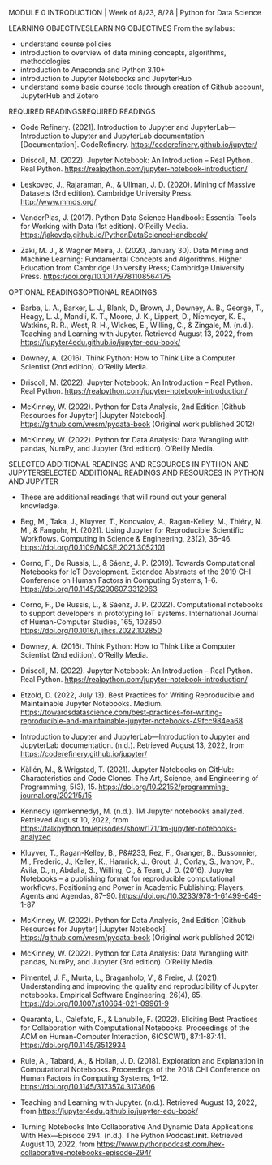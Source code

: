 MODULE 0 INTRODUCTION | Week of 8/23, 8/28 | Python for Data Science
 
LEARNING OBJECTIVESLEARNING OBJECTIVES
From the syllabus:
- understand course policies
- introduction to overview of data mining concepts, algorithms, methodologies
- introduction to Anaconda and Python 3.10+
- introduction to Jupyter Notebooks and JupyterHub
- understand some basic course tools through creation of Github account, JupyterHub and Zotero

REQUIRED READINGSREQUIRED READINGS

- Code Refinery. (2021). Introduction to Jupyter and JupyterLab—Introduction to Jupyter and JupyterLab documentation [Documentation]. CodeRefinery. https://coderefinery.github.io/jupyter/

- Driscoll, M. (2022). Jupyter Notebook: An Introduction – Real Python. Real Python. https://realpython.com/jupyter-notebook-introduction/

- Leskovec, J., Rajaraman, A., & Ullman, J. D. (2020). Mining of Massive Datasets (3rd edition). Cambridge University Press. http://www.mmds.org/
- VanderPlas, J. (2017). Python Data Science Handbook: Essential Tools for Working with Data (1st edition). O’Reilly Media. https://jakevdp.github.io/PythonDataScienceHandbook/
- Zaki, M. J., & Wagner Meira, J. (2020, January 30). Data Mining and Machine Learning: Fundamental Concepts and Algorithms. Higher Education from Cambridge University Press; Cambridge University Press. https://doi.org/10.1017/9781108564175


OPTIONAL READINGSOPTIONAL READINGS

- Barba, L. A., Barker, L. J., Blank, D., Brown, J., Downey, A. B., George, T., Heagy, L. J., Mandli, K. T., Moore, J. K., Lippert, D., Niemeyer, K. E., Watkins, R. R., West, R. H., Wickes, E., Willing, C., & Zingale, M. (n.d.). Teaching and Learning with Jupyter. Retrieved August 13, 2022, from https://jupyter4edu.github.io/jupyter-edu-book/

- Downey, A. (2016). Think Python: How to Think Like a Computer Scientist (2nd edition). O’Reilly Media.

- Driscoll, M. (2022). Jupyter Notebook: An Introduction – Real Python. Real Python. https://realpython.com/jupyter-notebook-introduction/

- McKinney, W. (2022). Python for Data Analysis, 2nd Edition [Github Resources for Jupyter] [Jupyter Notebook]. https://github.com/wesm/pydata-book (Original work published 2012)

- McKinney, W. (2022). Python for Data Analysis: Data Wrangling with pandas, NumPy, and Jupyter (3rd edition). O’Reilly Media.


SELECTED ADDITIONAL READINGS AND RESOURCES IN PYTHON AND JUPYTERSELECTED ADDITIONAL READINGS AND RESOURCES IN PYTHON AND JUPYTER
* These are additional readings that will round out your general knowledge.
 
- Beg, M., Taka, J., Kluyver, T., Konovalov, A., Ragan-Kelley, M., Thiéry, N. M., & Fangohr, H. (2021). Using Jupyter for Reproducible Scientific Workflows. Computing in Science & Engineering, 23(2), 36–46. https://doi.org/10.1109/MCSE.2021.3052101

- Corno, F., De Russis, L., & Sáenz, J. P. (2019). Towards Computational Notebooks for IoT Development. Extended Abstracts of the 2019 CHI Conference on Human Factors in Computing Systems, 1–6. https://doi.org/10.1145/3290607.3312963

- Corno, F., De Russis, L., & Sáenz, J. P. (2022). Computational notebooks to support developers in prototyping IoT systems. International Journal of Human-Computer Studies, 165, 102850. https://doi.org/10.1016/j.ijhcs.2022.102850

- Downey, A. (2016). Think Python: How to Think Like a Computer Scientist (2nd edition). O’Reilly Media.

- Driscoll, M. (2022). Jupyter Notebook: An Introduction – Real Python. Real Python. https://realpython.com/jupyter-notebook-introduction/

- Etzold, D. (2022, July 13). Best Practices for Writing Reproducible and Maintainable Jupyter Notebooks. Medium. https://towardsdatascience.com/best-practices-for-writing-reproducible-and-maintainable-jupyter-notebooks-49fcc984ea68

- Introduction to Jupyter and JupyterLab—Introduction to Jupyter and JupyterLab documentation. (n.d.). Retrieved August 13, 2022, from https://coderefinery.github.io/jupyter/

- Källén, M., & Wrigstad, T. (2021). Jupyter Notebooks on GitHub: Characteristics and Code Clones. The Art, Science, and Engineering of Programming, 5(3), 15. https://doi.org/10.22152/programming-journal.org/2021/5/15

- Kennedy (@mkennedy), M. (n.d.). 1M Jupyter notebooks analyzed. Retrieved August 10, 2022, from https://talkpython.fm/episodes/show/171/1m-jupyter-notebooks-analyzed

- Kluyver, T., Ragan-Kelley, B., P&#233, Rez, F., Granger, B., Bussonnier, M., Frederic, J., Kelley, K., Hamrick, J., Grout, J., Corlay, S., Ivanov, P., Avila, D., n, Abdalla, S., Willing, C., & Team, J. D. (2016). Jupyter Notebooks – a publishing format for reproducible computational workflows. Positioning and Power in Academic Publishing: Players, Agents and Agendas, 87–90. https://doi.org/10.3233/978-1-61499-649-1-87

- McKinney, W. (2022). Python for Data Analysis, 2nd Edition [Github Resources for Jupyter] [Jupyter Notebook]. https://github.com/wesm/pydata-book (Original work published 2012)

- McKinney, W. (2022). Python for Data Analysis: Data Wrangling with pandas, NumPy, and Jupyter (3rd edition). O’Reilly Media.

- Pimentel, J. F., Murta, L., Braganholo, V., & Freire, J. (2021). Understanding and improving the quality and reproducibility of Jupyter notebooks. Empirical Software Engineering, 26(4), 65. https://doi.org/10.1007/s10664-021-09961-9

- Quaranta, L., Calefato, F., & Lanubile, F. (2022). Eliciting Best Practices for Collaboration with Computational Notebooks. Proceedings of the ACM on Human-Computer Interaction, 6(CSCW1), 87:1-87:41. https://doi.org/10.1145/3512934

- Rule, A., Tabard, A., & Hollan, J. D. (2018). Exploration and Explanation in Computational Notebooks. Proceedings of the 2018 CHI Conference on Human Factors in Computing Systems, 1–12. https://doi.org/10.1145/3173574.3173606

- Teaching and Learning with Jupyter. (n.d.). Retrieved August 13, 2022, from https://jupyter4edu.github.io/jupyter-edu-book/

- Turning Notebooks Into Collaborative And Dynamic Data Applications With Hex—Episode 294. (n.d.). The Python Podcast.__init__. Retrieved August 10, 2022, from https://www.pythonpodcast.com/hex-collaborative-notebooks-episode-294/
